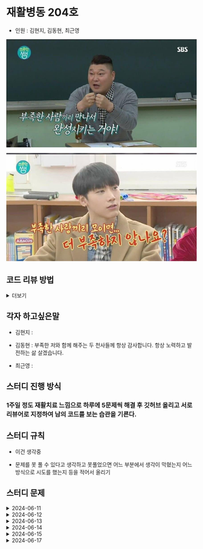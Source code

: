 # 재활병동 204호

- 인원 : 김현지, 김동현, 최근영

![alt text](image-1.png)

## 코드 리뷰 방법

<details>
  <summary>더보기</summary>

![alt text](image.png)

1. 들어간다

![alt text](image-2.png)

2. 커밋 버튼을 누른다

![alt text](image-3.png)

3. 리뷰할 커밋에 들어간다

![alt text](image-4.png)

4. 리뷰 혹은 궁금한 부분에 + 버튼을 눌러서 comment를 남긴다.

![alt text](image-5.png)

5. 메인으로 돌아오면 위와 같이 생성된 것을 볼 수 있다.

</details>

## 각자 하고싶은말

- 김현지 :

- 김동현 : 부족한 저와 함께 해주는 두 천사들께 항상 감사합니다. 항상 노력하고 발전하는 삶 살겠습니다.

- 최근영 :

## 스터디 진행 방식

### 1주일 정도 재활치료 느낌으로 하루에 5문제씩 해결 후 깃허브 올리고 서로 리뷰어로 지정하여 남의 코드를 보는 습관을 기른다.

## 스터디 규칙

- 이건 생각중

- 문제를 못 풀 수 있다고 생각하고 못풀었으면 어느 부분에서 생각이 막혔는지 어느 방식으로 시도를 했는지 등을 적어서 올리기

## 스터디 문제

<details markdown="1">
  <summary>2024-06-11</summary>

| 문제                                                | 김현지                                     | 김동현                                                  |
| --------------------------------------------------- | ------------------------------------------ | ------------------------------------------------------- |
| [알람 시계](https://www.acmicpc.net/problem/2884)   | [문제풀이](./MyeonJi/24.06/06.11/2884.py)  | [문제풀이](./CHiCO/24.06/06.11/BOJ_2884_AlarmClock.py)  |
| [별 찍기 - 2](https://www.acmicpc.net/problem/2439) | [문제풀이](./MyeonJi/24.06/06.11/2439.py)  | [문제풀이](./CHiCO/24.06/06.11/BOJ_2439_StarJJickgi.py) |
| [최댓값](https://www.acmicpc.net/problem/2562)      | [문제풀이](./MyeonJi/24.06/06.11/2562.py)  | [문제풀이](./CHiCO/24.06/06.11/BOJ_2562_MaxVal.py)      |
| [공 넣기](https://www.acmicpc.net/problem/10810)    | [문제풀이](./MyeonJi/24.06/06.11/10810.py) | [문제풀이](./CHiCO/24.06/06.11/BOJ_10810_BallPut.py)    |
| [단어의 개수](https://www.acmicpc.net/problem/1152) | [문제풀이](./MyeonJi/24.06/06.11/1152.py)  | [문제풀이](./CHiCO/24.06/06.11/BOJ_1152_HowMuchWord.py) |

</details>

<details markdown="2">
  <summary>2024-06-12</summary>

| 문제                                                      | 김현지                                     | 김동현                                                     |
| --------------------------------------------------------- | ------------------------------------------ | ---------------------------------------------------------- |
| [상수](https://www.acmicpc.net/problem/2908)              | [문제풀이](./MyeonJi/24.06/06.12/2908.py)  | [문제풀이](./CHiCO/24.06/06.12/BOJ_2908_sangsu.py)         |
| [그대로 출력하기2](https://www.acmicpc.net/problem/11718) | [문제풀이](./MyeonJi/24.06/06.12/11718.py) | [문제풀이](./CHiCO/24.06/06.12/BOJ_11718_gudaeroPrint.py)  |
| [바구니 뒤집기](https://www.acmicpc.net/problem/10811)    | [문제풀이](./MyeonJi/24.06/06.12/10811.py) | [문제풀이](./CHiCO/24.06/06.12/BOJ_10811_ReverseBasket.py) |
| [블랙잭](https://www.acmicpc.net/problem/2798)            | [문제풀이](./MyeonJi/24.06/06.12/2798.py)  | [문제풀이](./CHiCO/24.06/06.12/BOJ_2798_BlackJack.py)      |
| [커트 라인](https://www.acmicpc.net/problem/25305)        | [문제풀이](./MyeonJi/24.06/06.12/25305.py) | [문제풀이](./CHiCO/24.06/06.12/BOJ_25305_CutLine.py)       |

</details>
<details markdown="3">
  <summary>2024-06-13</summary>

| 문제                                                           | 김현지                                     | 김동현                                                     |
| -------------------------------------------------------------- | ------------------------------------------ | ---------------------------------------------------------- |
| [다이얼](https://www.acmicpc.net/problem/5622)                 | [문제풀이](./MyeonJi/24.06/06.13/5622.py)  | [문제풀이](./CHiCO/24.06/06.13/BOJ_5622_Dial.py)           |
| [수 정렬하기 3](https://www.acmicpc.net/problem/10989)         | [문제풀이](./MyeonJi/24.06/06.13/10989.py) | [문제풀이](./CHiCO/24.06/06.13/BOJ_10989_NumSort3.py)      |
| [달팽이는 올라가고 싶다](https://www.acmicpc.net/problem/2869) | [문제풀이](./MyeonJi/24.06/06.13/2869.py)  | [문제풀이](./CHiCO/24.06/06.13/BOJ_2869_SnailWantsGoUp.py) |
| [세탁소 사장 동혁](https://www.acmicpc.net/problem/2720)       | [문제풀이](./MyeonJi/24.06/06.13/2720.py)  | [문제풀이](./CHiCO/24.06/06.13/BOJ_2720_STXOwnerDH.py)     |
| [단어 공부](https://www.acmicpc.net/problem/1157)              | [문제풀이](./MyeonJi/24.06/06.13/1157.py)  | [문제풀이](./CHiCO/24.06/06.13/BOJ_1157_VocaStudy.py)      |

</details>

<details markdown="4">
  <summary>2024-06-14</summary>

| 문제                                                      | 김현지                                     | 김동현                                                          |
| --------------------------------------------------------- | ------------------------------------------ | --------------------------------------------------------------- |
| [버그왕](https://www.acmicpc.net/problem/3447)            | [문제풀이](./MyeonJi/24.06/06.14/3447.py)  | [문제풀이](./CHiCO/24.06/06.14/BOJ_3447_BugKing.py)             |
| [막대기](https://www.acmicpc.net/problem/17608)           | [문제풀이](./MyeonJi/24.06/06.14/17608.py) | [문제풀이](./CHiCO/24.06/06.14/BOJ_17608_Stick.py)              |
| [소인수분해](https://www.acmicpc.net/problem/11653)       | [문제풀이](./MyeonJi/24.06/06.14/11653.py) | [문제풀이](./CHiCO/24.06/06.14/BOJ_11653_PrimeFactorization.py) |
| [부녀회장이 될테야](https://www.acmicpc.net/problem/2775) | [문제풀이](./MyeonJi/24.06/06.14/2775.py)  | [문제풀이](./CHiCO/24.06/06.14/BOJ_2775_WannaBeBNHJ.py)         |
| [캠핑](https://www.acmicpc.net/problem/4796)              | [문제풀이](./MyeonJi/24.06/06.14/4796.py)  | [문제풀이](./CHiCO/24.06/06.14/BOJ_4796_Camping.py)             |

</details>

<details markdown="5">
  <summary>2024-06-15</summary>

| 문제                                                     | 김현지                                     | 김동현                                                   |
| -------------------------------------------------------- | ------------------------------------------ | -------------------------------------------------------- |
| [TV 크기](https://www.acmicpc.net/problem/1297)          | [문제풀이](./MyeonJi/24.06/06.15/1297.py)  | [문제풀이](./CHiCO/24.06/06.15/BOJ_1297_TVSize.py)       |
| [슈퍼 마리오](https://www.acmicpc.net/problem/2851)      | [문제풀이](./MyeonJi/24.06/06.15/2851.py)  | [문제풀이](./CHiCO/24.06/06.15/BOJ_2851_SuperMario.py)   |
| [단어순서 뒤집기](https://www.acmicpc.net/problem/12605) | [문제풀이](./MyeonJi/24.06/06.15/12605.py) | [문제풀이](./CHiCO/24.06/06.15/BOJ_12605_ReverseWord.py) |
| [카드 역배치](https://www.acmicpc.net/problem/10804)     | [문제풀이](./MyeonJi/24.06/06.15/10804.py) | [문제풀이](./CHiCO/24.06/06.15/BOJ_10804_CardReverse.py) |
| [팰린드롬수](https://www.acmicpc.net/problem/1259)       | [문제풀이](./MyeonJi/24.06/06.15/1259.py)  | [문제풀이](./CHiCO/24.06/06.15/BOJ_1259_Palindrome.py)   |

</details>

<details markdown="6">
  <summary>2024-06-17</summary>

| 문제                                                  | 김현지        | 김동현        | 최근영        |
| ----------------------------------------------------- | ------------- | ------------- | ------------- |
| [평균은 넘겠지](https://www.acmicpc.net/problem/4344) | [문제풀이](#) | [문제풀이](#) | [문제풀이](#) |
| [초콜릿 자르기](https://www.acmicpc.net/problem/2163) | [문제풀이](#) | [문제풀이](#) | [문제풀이](#) |
| [완전제곱수](https://www.acmicpc.net/problem/1977)    | [문제풀이](#) | [문제풀이](#) | [문제풀이](#) |
| [소수 단어](https://www.acmicpc.net/problem/2153)     | [문제풀이](#) | [문제풀이](#) | [문제풀이](#) |
| [약수들의 합](https://www.acmicpc.net/problem/9506)   | [문제풀이](#) | [문제풀이](#) | [문제풀이](#) |

</details>

